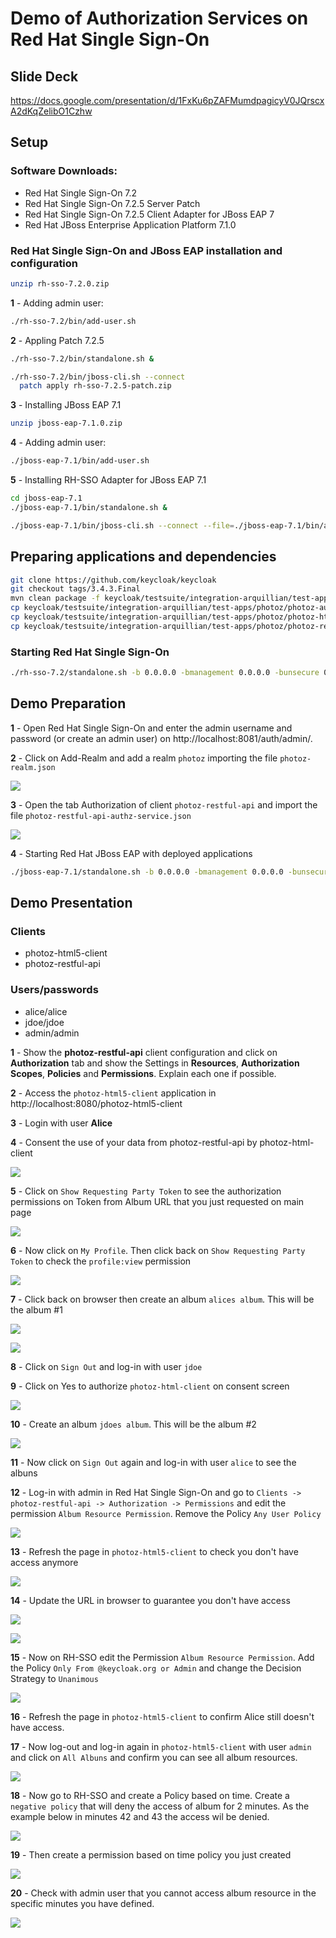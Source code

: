 # Demo of Authorization Services on Red Hat Single Sign-On

## Slide Deck

https://docs.google.com/presentation/d/1FxKu6pZAFMumdpagicyV0JQrscxA2dKqZelibO1Czhw

## Setup

### Software Downloads:
* Red Hat Single Sign-On 7.2
* Red Hat Single Sign-On 7.2.5 Server Patch
* Red Hat Single Sign-On 7.2.5 Client Adapter for JBoss EAP 7
* Red Hat JBoss Enterprise Application Platform 7.1.0

### Red Hat Single Sign-On and JBoss EAP installation and configuration

```bash
unzip rh-sso-7.2.0.zip
```

**1** - Adding admin user:

```bash
./rh-sso-7.2/bin/add-user.sh
```

**2** - Appling Patch 7.2.5

```bash
./rh-sso-7.2/bin/standalone.sh &

./rh-sso-7.2/bin/jboss-cli.sh --connect
  patch apply rh-sso-7.2.5-patch.zip
```

**3** - Installing JBoss EAP 7.1

```bash
unzip jboss-eap-7.1.0.zip
```

**4** - Adding admin user:

```bash
./jboss-eap-7.1/bin/add-user.sh
```

**5** - Installing RH-SSO Adapter for JBoss EAP 7.1

```bash
cd jboss-eap-7.1
./jboss-eap-7.1/bin/standalone.sh &

./jboss-eap-7.1/bin/jboss-cli.sh --connect --file=./jboss-eap-7.1/bin/adapter-install.cli
```

## Preparing applications and dependencies

```bash
git clone https://github.com/keycloak/keycloak
git checkout tags/3.4.3.Final
mvn clean package -f keycloak/testsuite/integration-arquillian/test-apps/photoz/pom.xml
cp keycloak/testsuite/integration-arquillian/test-apps/photoz/photoz-authz-policy/target/photoz-authz-policy-3.4.3.Final.jar rh-sso-7.2/standalone/deployments
cp keycloak/testsuite/integration-arquillian/test-apps/photoz/photoz-html5-client/target/photoz-html5-client.war jboss-eap-7.1/standalone/deployments
cp keycloak/testsuite/integration-arquillian/test-apps/photoz/photoz-restful-api/target/photoz-restful-api.war jboss-eap-7.1/standalone/deployments
```

### Starting Red Hat Single Sign-On

```bash
./rh-sso-7.2/standalone.sh -b 0.0.0.0 -bmanagement 0.0.0.0 -bunsecure 0.0.0.0 -Djboss.socket.binding.port-offset=1 -Dkeycloak.profile=preview
```

## Demo Preparation

**1** - Open Red Hat Single Sign-On and enter the admin username and password (or create an admin user) on http://localhost:8081/auth/admin/.

**2** - Click on Add-Realm and add a realm `photoz` importing the file `photoz-realm.json`

![](https://github.com/redhat-sa-brazil/demo-authz/blob/master/pictures/add-realm.png?raw=true)

**3** - Open the tab Authorization of client `photoz-restful-api` and import the file `photoz-restful-api-authz-service.json`

![](https://github.com/redhat-sa-brazil/demo-authz/blob/master/pictures/import-authz.png?raw=true)

**4** - Starting Red Hat JBoss EAP with deployed applications

```bash
./jboss-eap-7.1/standalone.sh -b 0.0.0.0 -bmanagement 0.0.0.0 -bunsecure 0.0.0.0
```

## Demo Presentation

### Clients
* photoz-html5-client
* photoz-restful-api

### Users/passwords
* alice/alice
* jdoe/jdoe
* admin/admin

**1** - Show the **photoz-restful-api** client configuration and click on **Authorization** tab and show the Settings in **Resources**, **Authorization Scopes**, **Policies** and **Permissions**. Explain each one if possible.

**2** - Access the `photoz-html5-client` application in http://localhost:8080/photoz-html5-client

**3** - Login with user **Alice**

**4** - Consent the use of your data from photoz-restful-api by photoz-html-client

![](https://github.com/redhat-sa-brazil/demo-authz/blob/master/pictures/consent-screen.png?raw=true)

**5** - Click on `Show Requesting Party Token` to see the authorization permissions on Token from Album URL that you just requested on main page

![](https://github.com/redhat-sa-brazil/demo-authz/blob/master/pictures/party-token.png?raw=true)

**6** - Now click on `My Profile`. Then click back on `Show Requesting Party Token` to check the `profile:view` permission 

![](https://github.com/redhat-sa-brazil/demo-authz/blob/master/pictures/profile-view.png?raw=true)

**7** - Click back on browser then create an album `alices album`. This will be the album #1

![](https://github.com/redhat-sa-brazil/demo-authz/blob/master/pictures/create-album.png?raw=true)

![](https://github.com/redhat-sa-brazil/demo-authz/blob/master/pictures/alices-album.png?raw=true)

**8** - Click on `Sign Out` and log-in with user `jdoe`

**9** - Click on Yes to authorize `photoz-html-client` on consent screen

![](https://github.com/redhat-sa-brazil/demo-authz/blob/master/pictures/grant-jdoe.png?raw=true)

**10** - Create an album `jdoes album`. This will be the album #2

![](https://github.com/redhat-sa-brazil/demo-authz/blob/master/pictures/jdoes-album.png?raw=true)

**11** - Now click on `Sign Out` again and log-in with user `alice` to see the albuns

**12** - Log-in with admin in Red Hat Single Sign-On and go to `Clients -> photoz-restful-api -> Authorization -> Permissions` and edit the permission `Album Resource Permission`. Remove the Policy `Any User Policy`

![](https://github.com/redhat-sa-brazil/demo-authz/blob/master/pictures/remove-album-permission.png?raw=true)

**13** - Refresh the page in `photoz-html5-client` to check you don't have access anymore

![](https://github.com/redhat-sa-brazil/demo-authz/blob/master/pictures/access-denied1.png?raw=true)

**14** - Update the URL in browser to guarantee you don't have access

![](https://github.com/redhat-sa-brazil/demo-authz/blob/master/pictures/access-denied2.png?raw=true)

![](https://github.com/redhat-sa-brazil/demo-authz/blob/master/pictures/access-denied3.png?raw=true)

**15** - Now on RH-SSO edit the Permission `Album Resource Permission`. Add the Policy `Only From @keycloak.org or Admin` and change the Decision Strategy to `Unanimous`

![](https://github.com/redhat-sa-brazil/demo-authz/blob/master/pictures/admin-album.png?raw=true)

**16** - Refresh the page in `photoz-html5-client` to confirm Alice still doesn't have access.

**17** - Now log-out and log-in again in `photoz-html5-client` with user `admin` and click on `All Albuns` and confirm you can see all album resources.

![](https://github.com/redhat-sa-brazil/demo-authz/blob/master/pictures/all-albums.png?raw=true)

**18** - Now go to RH-SSO and create a Policy based on time. Create a `negative policy` that will deny the access of album for 2 minutes. 
         As the example below in minutes 42 and 43 the access wil be denied.

![](https://github.com/redhat-sa-brazil/demo-authz/blob/master/pictures/time-based.png?raw=true)

**19** - Then create a permission based on time policy you just created

![](https://github.com/redhat-sa-brazil/demo-authz/blob/master/pictures/time-permission.png?raw=true)

**20** - Check with admin user that you cannot access album resource in the specific minutes you have defined.

![](https://github.com/redhat-sa-brazil/demo-authz/blob/master/pictures/access-denied-admin.png?raw=true)





